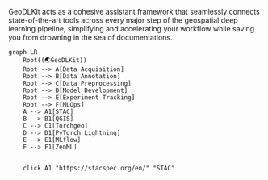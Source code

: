 

GeoDLKit acts as a cohesive assistant framework that seamlessly connects state-of-the-art tools across every major step of the geospatial deep learning pipeline, simplifying and accelerating your workflow while saving you from drowning in the sea of documentations. 
```mermaid
graph LR
    Root((🌏GeoDLKit))
    Root --> A[Data Acquisition]
    Root --> B[Data Annotation]
    Root --> C[Data Preprocessing]
    Root --> D[Model Development]
    Root --> E[Experiment Tracking]
    Root --> F[MLOps]
    A --> A1[STAC]
    B --> B1[QGIS]
    C --> C1[Torchgeo]
    D --> D1[PyTorch Lightning]
    E --> E1[MLflow]
    F --> F1[ZenML]


    click A1 "https://stacspec.org/en/" "STAC"
```
